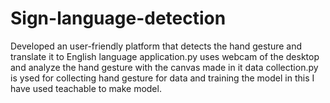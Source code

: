 # Sign-language-detection
Developed an user-friendly platform that detects the hand gesture and translate it to English language
application.py uses webcam of the desktop and analyze the hand gesture with the canvas made in it
data collection.py is ysed for collecting hand gesture for data and training the model
in this I have used teachable to make model.
